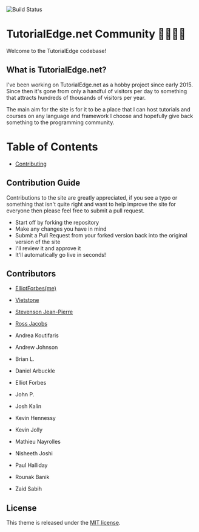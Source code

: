 ![Build Status](https://travis-ci.org/elliotforbes/tutorialedge.net.svg?branch=master)

# TutorialEdge.net Community  👩‍💻👨‍💻

Welcome to the TutorialEdge codebase! 

## What is TutorialEdge.net?


I've been working on TutorialEdge.net as a hobby project since early 2015. Since
then it's gone from only a handful of visitors per day to something that
attracts hundreds of thousands of visitors per year.

The main aim for the site is for it to be a place that I can host tutorials and
courses on any language and framework I choose and hopefully give back something
to the programming community.

# Table of Contents

* [Contributing](docs/contributing.md)

## Contribution Guide

Contributions to the site are greatly appreciated, if you see a typo or
something that isn't quite right and want to help improve the site for everyone
then please feel free to submit a pull request.

- Start off by forking the repository
- Make any changes you have in mind
- Submit a Pull Request from your forked version back into the original version
  of the site
- I'll review it and approve it
- It'll automatically go live in seconds!

## Contributors

- [ElliotForbes(me)](https://github.com/elliotforbes)
- [Vietstone](https://github.com/vietstone)
- [Stevenson Jean-Pierre](https://github.com/Sjeanpierre)
- [Ross Jacobs](https://github.com/pocc)

- Andrea Koutifaris
- Andrew Johnson
- Brian L.
- Daniel Arbuckle
- Elliot Forbes
- John P.
- Josh Kalin
- Kevin Hennessy
- Kevin Jolly
- Mathieu Nayrolles
- Nisheeth Joshi
- Paul Halliday
- Rounak Banik
- Zaid Sabih

## License

This theme is released under the
[MIT license](//github.com/Vimux/blank/blob/master/LICENSE.md).
